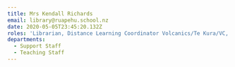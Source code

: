 ```yaml
---
title: Mrs Kendall Richards
email: library@ruapehu.school.nz
date: 2020-05-05T23:45:20.132Z
roles: 'Librarian, Distance Learning Coordinator Volcanics/Te Kura/VC, English'
departments:
  - Support Staff
  - Teaching Staff
---
```


